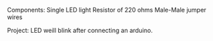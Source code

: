 Components:
Single LED light
Resistor of 220 ohms
Male-Male jumper wires

Project: 
LED weill blink after connecting an arduino.


